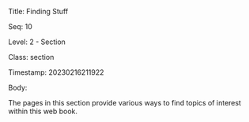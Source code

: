 Title:  Finding Stuff

Seq:    10

Level:  2 - Section

Class:  section

Timestamp: 20230216211922

Body:

The pages in this section provide various ways to find topics of interest within this web book. 

